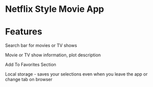 # Netflix Style Movie App

# Features
Search bar for movies or TV shows

Movie or TV show information, plot description

Add To Favorites Section

Local storage - saves your selections even when you leave the app or change tab on browser